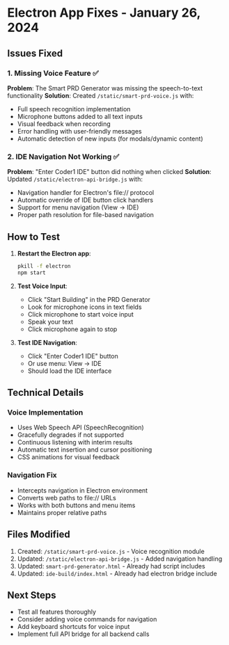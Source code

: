 # Electron App Fixes - January 26, 2024

## Issues Fixed

### 1. Missing Voice Feature ✅
**Problem**: The Smart PRD Generator was missing the speech-to-text functionality
**Solution**: Created `/static/smart-prd-voice.js` with:
- Full speech recognition implementation
- Microphone buttons added to all text inputs
- Visual feedback when recording
- Error handling with user-friendly messages
- Automatic detection of new inputs (for modals/dynamic content)

### 2. IDE Navigation Not Working ✅
**Problem**: "Enter Coder1 IDE" button did nothing when clicked
**Solution**: Updated `/static/electron-api-bridge.js` with:
- Navigation handler for Electron's file:// protocol
- Automatic override of IDE button click handlers
- Support for menu navigation (View → IDE)
- Proper path resolution for file-based navigation

## How to Test

1. **Restart the Electron app**:
   ```bash
   pkill -f electron
   npm start
   ```

2. **Test Voice Input**:
   - Click "Start Building" in the PRD Generator
   - Look for microphone icons in text fields
   - Click microphone to start voice input
   - Speak your text
   - Click microphone again to stop

3. **Test IDE Navigation**:
   - Click "Enter Coder1 IDE" button
   - Or use menu: View → IDE
   - Should load the IDE interface

## Technical Details

### Voice Implementation
- Uses Web Speech API (SpeechRecognition)
- Gracefully degrades if not supported
- Continuous listening with interim results
- Automatic text insertion and cursor positioning
- CSS animations for visual feedback

### Navigation Fix
- Intercepts navigation in Electron environment
- Converts web paths to file:// URLs
- Works with both buttons and menu items
- Maintains proper relative paths

## Files Modified
1. Created: `/static/smart-prd-voice.js` - Voice recognition module
2. Updated: `/static/electron-api-bridge.js` - Added navigation handling
3. Updated: `smart-prd-generator.html` - Already had script includes
4. Updated: `ide-build/index.html` - Already had electron bridge include

## Next Steps
- Test all features thoroughly
- Consider adding voice commands for navigation
- Add keyboard shortcuts for voice input
- Implement full API bridge for all backend calls